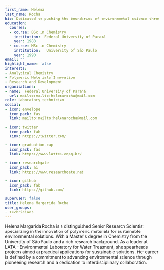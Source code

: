 ```yaml
---
first_name: Helena 
last_name: Rocha
bio: Dedicated to pushing the boundaries of environmental science through innovative ideas in polymeric materials.
education:
  courses:
  - course: BSc in Chemistry 
    institution:  Federal University of Paraná
    year: 1988
  - course: MSc in Chemistry 
    institution:   University of São Paulo
    year: 1990
email: ""
highlight_name: false
interests:
- Analytical Chemistry
- Polymeric Materials Innovation
- Research and Development
organizations:
- name:  Federal University of Paraná
  url: mailto:mailto:helenarocha@mail.com
role: Laboratory technician
social:
- icon: envelope
  icon_pack: fas
  link: mailto:mailto:helenarocha@mail.com

- icon: twitter
  icon_pack: fab
  link: https://twitter.com/

- icon: graduation-cap
  icon_pack: fas
  link: https://www.lattes.cnpq.br/

- icon: researchgate
  icon_pack: ai
  link: https://www.researchgate.net

- icon: github
  icon_pack: fab
  link: https://github.com/

superuser: false
title: Helena Margarida Rocha
user_groups:
- Technicians
---
```


Helena Margarida Rocha is a distinguished Senior Research Scientist specializing in the innovation of polymeric materials for sustainable environmental solutions. With a Master's degree in Chemistry from the University of São Paulo and a rich research background. As a leader at LATA - Environmental Laboratory for Water Treatment, she spearheads projects aimed at practical applications for sustainable solutions. Her career is defined by a commitment to advancing environmental science through pioneering research and a dedication to interdisciplinary collaboration.